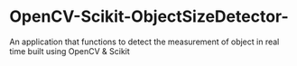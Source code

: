 # OpenCV-Scikit-ObjectSizeDetector-
An application that functions to detect the measurement of object in real time built using OpenCV &amp; Scikit
